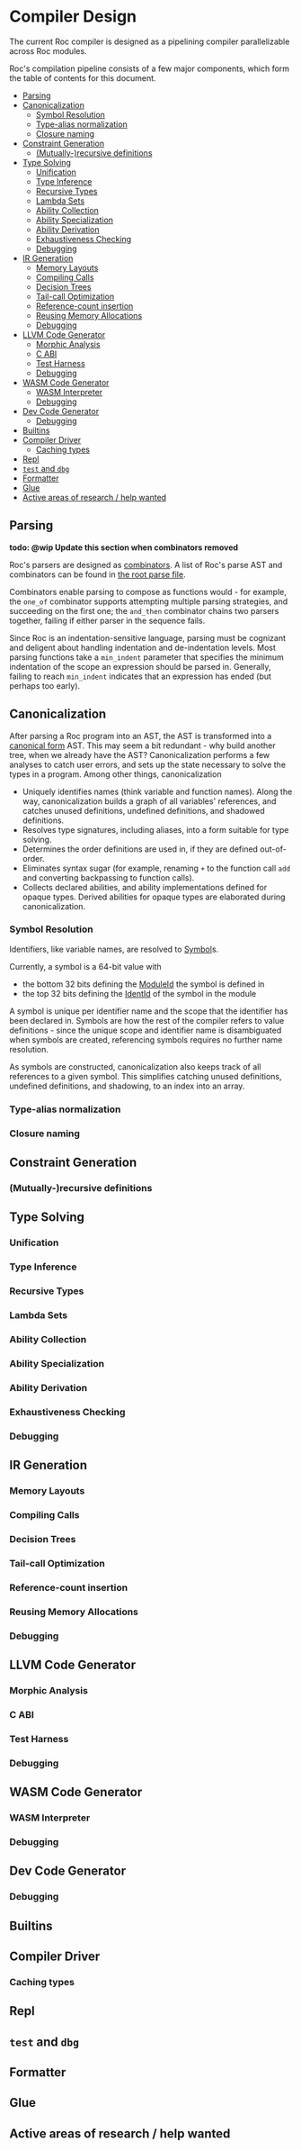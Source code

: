 # Compiler Design

The current Roc compiler is designed as a pipelining compiler parallelizable
across Roc modules.

Roc's compilation pipeline consists of a few major components, which form the
table of contents for this document.

<!-- START doctoc generated TOC please keep comment here to allow auto update -->
<!-- DON'T EDIT THIS SECTION, INSTEAD RE-RUN doctoc TO UPDATE -->

- [Parsing](#parsing)
- [Canonicalization](#canonicalization)
  - [Symbol Resolution](#symbol-resolution)
  - [Type-alias normalization](#type-alias-normalization)
  - [Closure naming](#closure-naming)
- [Constraint Generation](#constraint-generation)
  - [(Mutually-)recursive definitions](#mutually-recursive-definitions)
- [Type Solving](#type-solving)
  - [Unification](#unification)
  - [Type Inference](#type-inference)
  - [Recursive Types](#recursive-types)
  - [Lambda Sets](#lambda-sets)
  - [Ability Collection](#ability-collection)
  - [Ability Specialization](#ability-specialization)
  - [Ability Derivation](#ability-derivation)
  - [Exhaustiveness Checking](#exhaustiveness-checking)
  - [Debugging](#debugging)
- [IR Generation](#ir-generation)
  - [Memory Layouts](#memory-layouts)
  - [Compiling Calls](#compiling-calls)
  - [Decision Trees](#decision-trees)
  - [Tail-call Optimization](#tail-call-optimization)
  - [Reference-count insertion](#reference-count-insertion)
  - [Reusing Memory Allocations](#reusing-memory-allocations)
  - [Debugging](#debugging-1)
- [LLVM Code Generator](#llvm-code-generator)
  - [Morphic Analysis](#morphic-analysis)
  - [C ABI](#c-abi)
  - [Test Harness](#test-harness)
  - [Debugging](#debugging-2)
- [WASM Code Generator](#wasm-code-generator)
  - [WASM Interpreter](#wasm-interpreter)
  - [Debugging](#debugging-3)
- [Dev Code Generator](#dev-code-generator)
  - [Debugging](#debugging-4)
- [Builtins](#builtins)
- [Compiler Driver](#compiler-driver)
  - [Caching types](#caching-types)
- [Repl](#repl)
- [`test` and `dbg`](#test-and-dbg)
- [Formatter](#formatter)
- [Glue](#glue)
- [Active areas of research / help wanted](#active-areas-of-research--help-wanted)

<!-- END doctoc generated TOC please keep comment here to allow auto update -->

## Parsing

**todo: @wip Update this section when combinators removed** 

Roc's parsers are designed as [combinators](https://en.wikipedia.org/wiki/Parser_combinator).
A list of Roc's parse AST and combinators can be found in [the root parse
file](./parse/src/parser.rs).

Combinators enable parsing to compose as functions would - for example, the
`one_of` combinator supports attempting multiple parsing strategies, and
succeeding on the first one; the `and_then` combinator chains two parsers
together, failing if either parser in the sequence fails.

Since Roc is an indentation-sensitive language, parsing must be cognizant and
deligent about handling indentation and de-indentation levels. Most parsing
functions take a `min_indent` parameter that specifies the minimum indentation
of the scope an expression should be parsed in. Generally, failing to reach
`min_indent` indicates that an expression has ended (but perhaps too early).

## Canonicalization

After parsing a Roc program into an AST, the AST is transformed into a [canonical
form](./can/src/expr.rs) AST. This may seem a bit redundant - why build another
tree, when we already have the AST? Canonicalization performs a few analyses
to catch user errors, and sets up the state necessary to solve the types in a
program. Among other things, canonicalization

- Uniquely identifies names (think variable and function names). Along the way,
    canonicalization builds a graph of all variables' references, and catches
    unused definitions, undefined definitions, and shadowed definitions.
- Resolves type signatures, including aliases, into a form suitable for type
    solving.
- Determines the order definitions are used in, if they are defined
    out-of-order.
- Eliminates syntax sugar (for example, renaming `+` to the function call `add`
    and converting backpassing to function calls).
- Collects declared abilities, and ability implementations defined for opaque
    types. Derived abilities for opaque types are elaborated during
    canonicalization.

### Symbol Resolution

Identifiers, like variable names, are resolved to [Symbol](./module/src/symbol.rs)s.

Currently, a symbol is a 64-bit value with
- the bottom 32 bits defining the [ModuleId](./module/src/ident.rs) the symbol
    is defined in
- the top 32 bits defining the [IdentId](./module/src/ident.rs) of the symbol
    in the module

A symbol is unique per identifier name and the scope
that the identifier has been declared in. Symbols are how the rest of the
compiler refers to value definitions - since the unique scope and identifier
name is disambiguated when symbols are created, referencing symbols requires no
further name resolution.

As symbols are constructed, canonicalization also keeps track of all references
to a given symbol. This simplifies catching unused definitions, undefined
definitions, and shadowing, to an index into an array.

### Type-alias normalization

### Closure naming

## Constraint Generation

### (Mutually-)recursive definitions

## Type Solving

### Unification

### Type Inference

### Recursive Types

### Lambda Sets

### Ability Collection

### Ability Specialization

### Ability Derivation

### Exhaustiveness Checking

### Debugging

## IR Generation

### Memory Layouts

### Compiling Calls

### Decision Trees

### Tail-call Optimization

### Reference-count insertion

### Reusing Memory Allocations

### Debugging

## LLVM Code Generator

### Morphic Analysis

### C ABI

### Test Harness

### Debugging

## WASM Code Generator

### WASM Interpreter

### Debugging

## Dev Code Generator

### Debugging

## Builtins

## Compiler Driver

### Caching types

## Repl

## `test` and `dbg`

## Formatter

## Glue

## Active areas of research / help wanted
